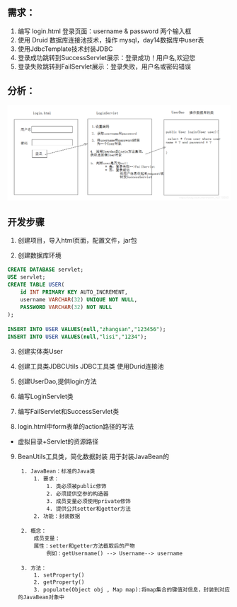 ## 需求：
 1. 编写 login.html 登录页面：username & password 两个输入框
 2. 使用 Druid 数据库连接池技术，操作 mysql，day14数据库中user表
 3. 使用JdbcTemplate技术封装JDBC
 4. 登录成功跳转到SuccessServlet展示：登录成功！用户名,欢迎您
 5. 登录失败跳转到FailServlet展示：登录失败，用户名或密码错误

## 分析：
![](assets/1.png)

## 开发步骤
1. 创建项目，导入html页面，配置文件，jar包

2. 创建数据库环境
```sql
CREATE DATABASE servlet;
USE servlet;
CREATE TABLE USER(
	id INT PRIMARY KEY AUTO_INCREMENT,
	username VARCHAR(32) UNIQUE NOT NULL,
	PASSWORD VARCHAR(32) NOT NULL
);

INSERT INTO USER VALUES(null,"zhangsan","123456");
INSERT INTO USER VALUES(null,"lisi","1234");
```

3. 创建实体类User

4. 创建工具类JDBCUtils
JDBC工具类 使用Durid连接池

5. 创建UserDao,提供login方法
	
6. 编写LoginServlet类

7. 编写FailServlet和SuccessServlet类

8. login.html中form表单的action路径的写法
* 虚拟目录+Servlet的资源路径

9. BeanUtils工具类，简化数据封装
用于封装JavaBean的

        1. JavaBean：标准的Java类
        	1. 要求：
        		1. 类必须被public修饰
        		2. 必须提供空参的构造器
        		3. 成员变量必须使用private修饰
        		4. 提供公共setter和getter方法
        	2. 功能：封装数据
    
        2. 概念：
        	成员变量：
        	属性：setter和getter方法截取后的产物
        		例如：getUsername() --> Username--> username
    
        3. 方法：
        	1. setProperty()
        	2. getProperty()
        	3. populate(Object obj , Map map):将map集合的键值对信息，封装到对应的JavaBean对象中